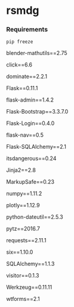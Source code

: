 # rsmdg

### Requirements

    pip freeze
blender-mathutils==2.75

click==6.6

dominate==2.2.1

Flask==0.11.1

flask-admin==1.4.2

Flask-Bootstrap==3.3.7.0

Flask-Login==0.4.0

flask-nav==0.5

Flask-SQLAlchemy==2.1

itsdangerous==0.24

Jinja2==2.8

MarkupSafe==0.23

numpy==1.11.2

plotly==1.12.9

python-dateutil==2.5.3

pytz==2016.7

requests==2.11.1

six==1.10.0

SQLAlchemy==1.1.3

visitor==0.1.3

Werkzeug==0.11.11

wtforms==2.1


